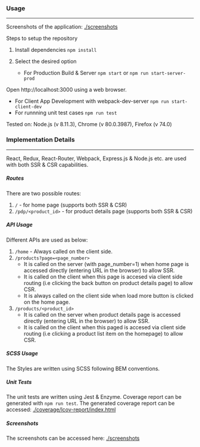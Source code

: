### Usage
---
Screenshots of the application: [./screenshots](./screenshots)

Steps to setup the repository
1. Install dependencies
`npm install`

2. Select the desired option
   * For Production Build & Server
    `npm start` or `npm run start-server-prod`

Open http://localhost:3000 using a web browser.
   * For Client App Development with webpack-dev-server
    `npm run start-client-dev`
   * For runnning unit test cases
    `npm run test`

Tested on: Node.js (v 8.11.3), Chrome (v 80.0.3987), Firefox (v 74.0)

### Implementation Details
---
React, Redux, React-Router, Webpack, Express.js & Node.js etc. are used with both SSR & CSR capabilities.
##### Routes
There are two possible routes:
1. `/` - for home page (supports both SSR & CSR)
2. `/pdp/<product_id>` - for product details page (supports both SSR & CSR)

##### API Usage
Different APIs are used as below:
1. `/home` - Always called on the client side.
2. `/products?page=<page_number>`
   * It is called on the server (with page_number=1) when home page is accessed directly (entering URL in the browser) to allow SSR.
   * It is called on the client when this page is accesed via client side routing (i.e clicking the back button on product details page) to allow CSR.
   * It is always called on the client side when load more button is clicked on the home page.
3. `/products/<product_id>`
   * It is called on the server when product details page is accessed directly (entering URL in the browser) to allow SSR.
   * It is called on the client when this paged is accesed via client side routing (i.e clicking a product list item on the homepage) to allow CSR.

##### SCSS Usage
The Styles are written using SCSS following BEM conventions.
##### Unit Tests
The unit tests are written using Jest & Enzyme.
Coverage report can be generated with `npm run test`.
The generated coverage report can be accessed: [./coverage/lcov-report/index.html](./coverage/lcov-report/index.html)
##### Screenshots
The screenshots can be accessed here: [./screenshots](./screenshots)
